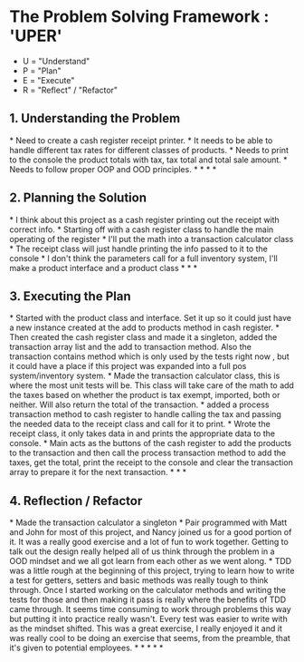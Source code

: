 <h1>The Problem Solving Framework : 'UPER'</h1>

* U = "Understand"
* P = "Plan"
* E = "Execute"
* R = "Reflect" / "Refactor"

<h2>1. Understanding the Problem</h2>
* Need to create a cash register receipt printer.
* It needs to be able to handle different tax rates for different classes of products.
* Needs to print to the console the product totals with tax, tax total and total sale amount.
* Needs to follow proper OOP and OOD principles.
*
*
*
*
<h2>2. Planning the Solution</h2>
* I think about this project as a cash register printing out the receipt with correct info.
* Starting off with a cash register class to handle the main operating of the register
* I'll put the math into a transaction calculator class
* The receipt class will just handle printing the info passed to it to the console
* I don't think the parameters call for a full inventory system, I'll make a product interface and a product class
* 
*
*
<h2>3. Executing the Plan</h2>
* Started with the product class and interface. Set it up so it could just have a new instance 
created at the add to products method in cash register.
* Then created the cash register class and made it a singleton, added the transaction array list
and the add to transaction method. Also the transaction contains method which is only used by the tests right now
, but it could have a place if this project was expanded into a full pos system/inventory system. 
* Made the transaction calculator class, this is where the most unit tests will be. This class will take care of the
 math to add the taxes based on whether the product is tax exempt, imported, both or neither. Will also return the
  total of the transaction. 
* added a process transaction method to cash register to handle calling the tax and passing the needed data to the
 receipt class and call for it to print.
* Wrote the receipt class, it only takes data in and prints the appropriate data to the console.
* Main acts as the buttons of the cash register to add the products to the transaction and then call the process
 transaction method to add the taxes, get the total, print the receipt to the console and clear the transaction array to
  prepare it for the next transaction.
* 
*
*
<h2>4. Reflection / Refactor</h2>
* Made the transaction calculator a singleton
* Pair programmed with Matt and John for most of this project, and Nancy joined us for a good portion of it. It was a
 really good exercise and a lot of fun to work together. Getting to talk out the design really helped all of us think
  through the problem in a OOD mindset and we all got learn from each other as we went along.
* TDD was a little rough at the beginning of this project, trying to learn how to write a test for getters, setters
 and basic methods was really tough to think through. Once I started working on the calculator methods and writing
  the tests for those and then making it pass is really where the benefits of TDD came through. It seems time
   consuming to work through problems this way but putting it into practice really wasn't. Every test was easier to
    write with as the mindset shifted. This was a great exercise, I really enjoyed it and it was really cool to be
     doing an exercise that seems, from the preamble, that it's given to potential employees. 
* 
*
*
*
*